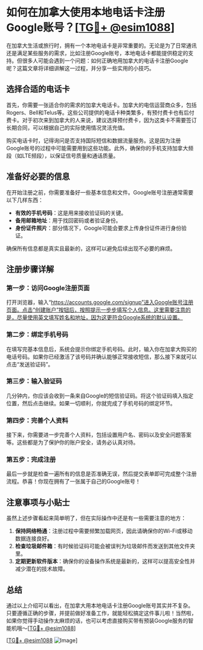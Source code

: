 # 如何在加拿大使用本地电话卡注册Google账号？[[TG💪+ @esim1088](https://t.me/s/esim1088)]

在加拿大生活或旅行时，拥有一个本地电话卡是非常重要的。无论是为了日常通讯还是满足某些服务的需求，比如注册Google账号，本地电话卡都能提供稳定的支持。但很多人可能会遇到一个问题：如何正确地用加拿大的电话卡注册Google呢？这篇文章将详细讲解这一过程，并分享一些实用的小技巧。

## 选择合适的电话卡

首先，你需要一张适合你的需求的加拿大电话卡。加拿大的电信运营商众多，包括Rogers、Bell和Telus等。这些公司提供的电话卡种类繁多，有预付费卡也有后付费卡。对于初次来到加拿大的人来说，建议选择预付费卡，因为这类卡不需要签订长期合同，可以根据自己的实际使用情况灵活充值。

购买电话卡时，记得询问是否支持国际短信和数据流量服务。这是因为注册Google账号的过程中可能需要用到这些功能。此外，确保你的手机支持加拿大频段（如LTE频段），以保证信号质量和通话质量。

## 准备好必要的信息

在开始注册之前，你需要准备好一些基本信息和文件。Google账号注册通常需要以下几样东西：

- **有效的手机号码**：这是用来接收验证码的关键。
- **备用邮箱地址**：用于找回密码或者验证身份。
- **身份证件照片**：部分情况下，Google可能会要求上传身份证件进行身份验证。

确保所有信息都是真实且最新的，这样可以避免后续出现不必要的麻烦。

## 注册步骤详解

### 第一步：访问Google注册页面

打开浏览器，输入“https://accounts.google.com/signup”进入Google账号注册页面。点击“创建账户”按钮后，按照提示一步步填写个人信息。这里需要注意的是，尽量使用英文填写姓名和地址，因为这更符合Google系统的默认设置。

### 第二步：绑定手机号码

在填写完基本信息后，系统会提示你绑定手机号码。此时，输入你在加拿大购买的电话号码。如果你已经激活了该号码并确认能够正常接收短信，那么接下来就可以点击“发送验证码”。

### 第三步：输入验证码

几分钟内，你应该会收到一条来自Google的短信验证码。将这个验证码填入指定位置，然后点击继续。如果一切顺利，你就完成了手机号码的绑定环节。

### 第四步：完善个人资料

接下来，你需要进一步完善个人资料，包括设置用户名、密码以及安全问题答案等。这些都是为了保护你的账户安全，请务必认真对待。

### 第五步：完成注册

最后一步就是检查一遍所有的信息是否准确无误，然后提交表单即可完成整个注册流程。恭喜！你现在拥有了一张属于自己的Google账号！

## 注意事项与小贴士

虽然上述步骤看起来简单明了，但在实际操作中还是有一些需要注意的地方：

1. **保持网络畅通**：注册过程中需要频繁加载网页，因此请确保你的Wi-Fi或移动数据连接良好。
2. **检查垃圾邮件箱**：有时候验证码可能会被误判为垃圾邮件而发送到其他文件夹里。
3. **定期更新软件版本**：确保你的设备操作系统是最新的，这样可以提高安全性并减少潜在的技术故障。

## 总结

通过以上介绍可以看出，在加拿大用本地电话卡注册Google账号其实并不复杂。只要遵循正确的步骤，并提前做好准备工作，就能轻松搞定这件事儿啦！当然啦，如果你觉得手动操作太麻烦的话，也可以考虑直接购买带有预装Google服务的智能机哦～[[TG💪+ @esim1088](https://t.me/s/esim1088)]

[[TG💪+ @esim1088](https://t.me/s/esim1088) ![Image](https://i.postimg.cc/4NQfJmqS/Snipaste-2025-05-13-00-14-12.png)]